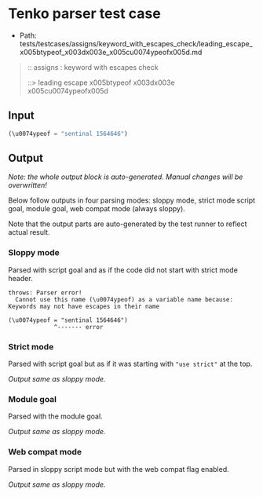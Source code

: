 # Tenko parser test case

- Path: tests/testcases/assigns/keyword_with_escapes_check/leading_escape_x005btypeof_x003dx003e_x005cu0074ypeofx005d.md

> :: assigns : keyword with escapes check
>
> ::> leading escape x005btypeof x003dx003e x005cu0074ypeofx005d

## Input

`````js
(\u0074ypeof = "sentinal 1564646")
`````

## Output

_Note: the whole output block is auto-generated. Manual changes will be overwritten!_

Below follow outputs in four parsing modes: sloppy mode, strict mode script goal, module goal, web compat mode (always sloppy).

Note that the output parts are auto-generated by the test runner to reflect actual result.

### Sloppy mode

Parsed with script goal and as if the code did not start with strict mode header.

`````
throws: Parser error!
  Cannot use this name (\u0074ypeof) as a variable name because: Keywords may not have escapes in their name

(\u0074ypeof = "sentinal 1564646")
             ^------- error
`````

### Strict mode

Parsed with script goal but as if it was starting with `"use strict"` at the top.

_Output same as sloppy mode._

### Module goal

Parsed with the module goal.

_Output same as sloppy mode._

### Web compat mode

Parsed in sloppy script mode but with the web compat flag enabled.

_Output same as sloppy mode._
